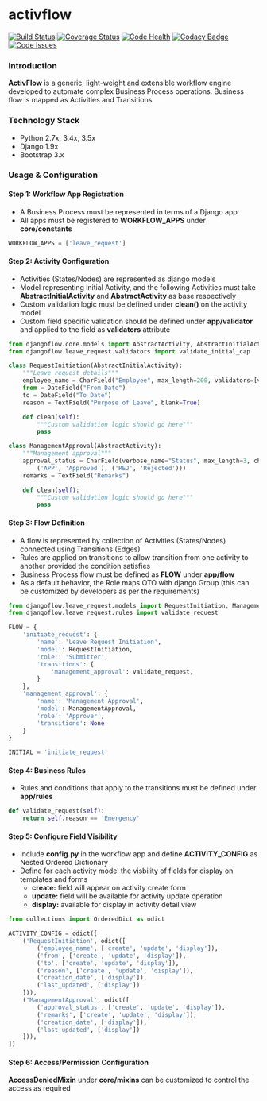 # activflow

[![Build Status](https://travis-ci.org/faxad/activflow.svg?branch=master)](https://travis-ci.org/faxad/activflow)
[![Coverage Status](https://coveralls.io/repos/github/faxad/activflow/badge.svg?branch=master)](https://coveralls.io/github/faxad/activflow?branch=master)
[![Code Health](https://landscape.io/github/faxad/djangoflow/master/landscape.svg?style=flat)](https://landscape.io/github/faxad/activflow/master)
[![Codacy Badge](https://api.codacy.com/project/badge/grade/82d97392eecb4ffab85403390f6b25af)](https://www.codacy.com/app/fawadhq/activflow)
[![Code Issues](https://www.quantifiedcode.com/api/v1/project/2807a5b5bcdb46258ef0bcf7bb4e4d0f/badge.svg)](https://www.quantifiedcode.com/app/project/2807a5b5bcdb46258ef0bcf7bb4e4d0f)

### Introduction
**ActivFlow** is a generic, light-weight and extensible workflow engine developed to automate complex Business Process operations.
Business flow is mapped as Activities and Transitions

### Technology Stack
- Python 2.7x, 3.4x, 3.5x
- Django 1.9x
- Bootstrap 3.x

### Usage & Configuration

#### Step 1: Workflow App Registration
- A Business Process must be represented in terms of a Django app
- All apps must be registered to **WORKFLOW_APPS** under **core/constants**
```python
WORKFLOW_APPS = ['leave_request']
```

#### Step 2: Activity Configuration
- Activities (States/Nodes) are represented as django models
- Model representing initial Activity, and the following Activities must take **AbstractInitialActivity** and **AbstractActivity** as base respectively
- Custom validation logic must be defined under **clean()** on the activity model
- Custom field specific validation should be defined under **app/validator** and applied to the field as **validators** attribute
```python
from djangoflow.core.models import AbstractActivity, AbstractInitialActivity
from djangoflow.leave_request.validators import validate_initial_cap

class RequestInitiation(AbstractInitialActivity):
    """Leave request details"""
    employee_name = CharField("Employee", max_length=200, validators=[validate_initial_cap])
    from = DateField("From Date")
    to = DateField("To Date")
    reason = TextField("Purpose of Leave", blank=True)

    def clean(self):
        """Custom validation logic should go here"""
        pass

class ManagementApproval(AbstractActivity):
    """Management approval"""
    approval_status = CharField(verbose_name="Status", max_length=3, choices=(
        ('APP', 'Approved'), ('REJ', 'Rejected')))
    remarks = TextField("Remarks")

    def clean(self):
        """Custom validation logic should go here"""
        pass

```
#### Step 3: Flow Definition
- A flow is represented by collection of Activities (States/Nodes) connected using Transitions (Edges)
- Rules are applied on transitions to allow transition from one activity to another provided the condition satisfies
- Business Process flow must be defined as **FLOW** under **app/flow**
- As a default behavior, the Role maps OTO with django Group (this can be customized by developers as per the requirements)
```python
from djangoflow.leave_request.models import RequestInitiation, ManagementApproval
from djangoflow.leave_request.rules import validate_request

FLOW = {
    'initiate_request': {
        'name': 'Leave Request Initiation',
        'model': RequestInitiation,
        'role': 'Submitter',
        'transitions': {
            'management_approval': validate_request,
        }
    },
    'management_approval': {
        'name': 'Management Approval',
        'model': ManagementApproval,
        'role': 'Approver',
        'transitions': None
    }
}

INITIAL = 'initiate_request'
```
#### Step 4: Business Rules
- Rules and conditions that apply to the transitions must be defined under **app/rules**
```python
def validate_request(self):
    return self.reason == 'Emergency'
```

#### Step 5: Configure Field Visibility
- Include **config.py** in the workflow app and define **ACTIVITY_CONFIG** as Nested Ordered Dictionary
- Define for each activity model the visbility of fields for display on templates and forms 
    - **create:** field will appear on activity create form
    - **update:** field will be available for activity update operation
    - **display:** available for display in activity detail view
```python
from collections import OrderedDict as odict

ACTIVITY_CONFIG = odict([
    ('RequestInitiation', odict([
        ('employee_name', ['create', 'update', 'display']),
        ('from', ['create', 'update', 'display']),
        ('to', ['create', 'update', 'display']),
        ('reason', ['create', 'update', 'display']),
        ('creation_date', ['display']),
        ('last_updated', ['display'])
    ])),
    ('ManagementApproval', odict([
        ('approval_status', ['create', 'update', 'display']),
        ('remarks', ['create', 'update', 'display']),
        ('creation_date', ['display']),
        ('last_updated', ['display'])
    ])),
])

```

#### Step 6: Access/Permission Configuration
**AccessDeniedMixin** under **core/mixins** can be customized to control the access as required
